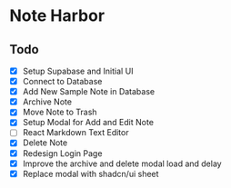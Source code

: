 # Note Harbor

## Todo

- [x] Setup Supabase and Initial UI
- [x] Connect to Database
- [x] Add New Sample Note in Database
- [x] Archive Note
- [x] Move Note to Trash
- [x] Setup Modal for Add and Edit Note
- [ ] React Markdown Text Editor
- [x] Delete Note
- [x] Redesign Login Page
- [x] Improve the archive and delete modal load and delay
- [x] Replace modal with shadcn/ui sheet
